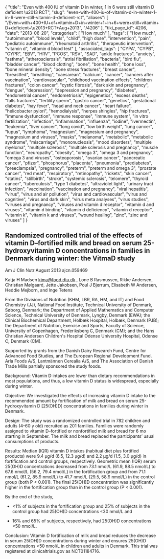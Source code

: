 {
    "title": "Even with 400 IU of vitamin D in winter, 1 in 6 were still vitamin D deficient \u2013 RCT",
    "slug": "even-with-400-iu-of-vitamin-d-in-winter-1-in-6-were-still-vitamin-d-deficient-rct",
    "aliases": [
        "/Even+with+400+IU+of+vitamin+D+in+winter+1+in+6+were+still+vitamin+D+deficient+\u2013+RCT+Aug+2013",
        "/4206"
    ],
    "tiki_page_id": 4206,
    "date": "2013-06-20",
    "categories": [
        "How much"
    ],
    "tags": [
        "How much",
        "autoimmune",
        "blood levels",
        "child",
        "high dose",
        "intervention",
        "pain",
        "pediatric autoimmune",
        "rheumatoid arthritis",
        "therapeutic intervention",
        "vitamin d",
        "vitamin d blood test"
    ],
    "associated_tags": [
        "CYPA",
        "CYPB",
        "CYPR",
        "EBV",
        "HRV",
        "PCOS",
        "RSV",
        "SAD",
        "ankle fractures",
        "anxiety",
        "asthma",
        "atherosclerosis",
        "atrial fibrillation",
        "bacteria",
        "bird flu",
        "bladder cancer",
        "blood clotting",
        "bone",
        "bone health",
        "bone loss",
        "bone mineral density",
        "bone stress fractures",
        "breast cancer",
        "breastfed",
        "breathing",
        "caesarean",
        "calcium",
        "cancer",
        "cancers after vaccination",
        "cardiovascular",
        "childhood vaccination effects",
        "children fractures",
        "colon cancer",
        "cystic fibrosis",
        "dark skin and pregnancy",
        "dengue",
        "depression",
        "depression and pregnancy",
        "diabetes",
        "endometrial cancer",
        "endometriosis",
        "epigenetics",
        "excess deaths",
        "falls fractures",
        "fertility sperm",
        "gastric cancer",
        "genetics",
        "gestational diabetes",
        "hay fever",
        "head and neck cancer",
        "heart failure",
        "helicobacter pylori",
        "hemodialysis",
        "herpes shingles",
        "hip fractures",
        "immune dysfunction",
        "immune response",
        "immune system",
        "in vitro fertilization",
        "infection",
        "inflammation",
        "influenza",
        "iodine",
        "ivermectin",
        "leukemia",
        "liver cancer",
        "long covid",
        "low birth weight",
        "lung cancer",
        "lupus",
        "lymphoma",
        "magnesium",
        "magnesium and pregnancy",
        "magnesium and viruses",
        "masks",
        "melanoma",
        "metabolic",
        "metabolic syndrome",
        "miscarriage",
        "mononucleosis",
        "mood disorders",
        "multiple myeloma",
        "multiple sclerosis",
        "multiple sclerosis and pregnancy",
        "muscle function",
        "neuropathy",
        "obesity",
        "omega 3",
        "omega 3 and pregnancy",
        "omega 3 and viruses",
        "osteoporosis",
        "ovarian cancer",
        "pancreatic cancer",
        "pfizer",
        "phosphorus",
        "placenta",
        "pneumonia",
        "prediabetes",
        "preeclampsia",
        "pregnancy",
        "preterm",
        "preterm and omega 3",
        "prostate cancer",
        "red meat",
        "respiratory",
        "retinopathy",
        "rickets",
        "skin cancer",
        "statins",
        "stillbirth",
        "stroke",
        "systemic sclerosis",
        "telomere",
        "thyroid cancer",
        "tuberculosis",
        "type 1 diabetes",
        "ultraviolet light",
        "urinary tract infection",
        "vaccination",
        "vaccination and pregnancy",
        "viral hepatitis",
        "virus",
        "virus and air pollution",
        "virus and cardiovascular",
        "virus and cognitive",
        "virus and dark skin",
        "virus meta analyses",
        "virus studies",
        "viruses and pregnancy",
        "viruses and vitamin d receptor",
        "vitamin d and viruses",
        "vitamin d binding",
        "vitamin d deficiency",
        "vitamin d receptor",
        "vitamin k",
        "vitamin k and viruses",
        "wound healing",
        "zinc",
        "zinc and viruses"
    ]
}


## Randomized controlled trial of the effects of vitamin D–fortified milk and bread on serum 25-hydroxyvitamin D concentrations in families in Denmark during winter: the VitmaD study

Am J Clin Nutr August 2013 ajcn.059469

Katja H Madsen kjma@food.dtu.dk ,     Lone B Rasmussen,     Rikke Andersen,     Christian Mølgaard,     Jette Jakobsen,     Poul J Bjerrum,     Elisabeth W Andersen,     Heddie Mejborn, and     Inge Tetens

From the Divisions of Nutrition (KHM, LBR, RA, HM, and IT) and Food Chemistry (JJ), National Food Institute, Technical University of Denmark, Søborg, Denmark; the Department of Applied Mathematics and Computer Science, Technical University of Denmark, Lyngby, Denmark (EWA); the Clinical Biochemical Department, Holbæk Hospital, Holbæk, Denmark (PJB); the Department of Nutrition, Exercise and Sports, Faculty of Science, University of Copenhagen, Frederiksberg C, Denmark (CM); and the Hans Christian Andersen Children's Hospital Odense University Hospital, Odense C, Denmark (CM).

Supported by grants from the Danish Dairy Research Fund, Centre for Advanced Food Studies, and The European Regional Development Fund. Arla Foods A/S, Lantmännen Cerealia A/S, and The Association of Danish Trade Mills partially sponsored the study foods.

Background: Vitamin D intakes are lower than dietary recommendations in most populations, and thus, a low vitamin D status is widespread, especially during winter.

Objective: We investigated the effects of increasing vitamin D intake to the recommended amount by fortification of milk and bread on serum 25-hydroxyvitamin D <span>[25(OH)D]</span> concentrations in families during winter in Denmark.

Design: The study was a randomized controlled trial in 782 children and adults (4–60 y old) recruited as 201 families. Families were randomly assigned to vitamin D–fortified or nonfortified milk and bread for 6 mo starting in September. The milk and bread replaced the participants’ usual consumptions of products.

Results: Median (IQR) vitamin D intakes (habitual diet plus fortified products) were 9.4 μg/d (6.5, 12.3 μg/d) and 2.2 μg/d (1.5, 3.0 μg/d) in fortification and control groups, respectively. Geometric mean (IQR) serum 25(OH)D concentrations decreased from 73.1 nmol/L (61.9, 88.5 nmol/L) to 67.6 nmol/L (56.2, 79.4 nmol/L) in the fortification group and from 71.1 nmol/L (61.2, 85.9 nmol/L) to 41.7 nmol/L (29.5, 58.9 nmol/L) in the control group (both P < 0.001). The final 25(OH)D concentration was significantly higher in the fortification group than in the control group (P < 0.001). 

By the end of the study, 

* <1% of subjects in the fortification group and 25% of subjects in the control group had 25(OH)D concentrations <30 nmol/L and 

* 16% and 65% of subjects, respectively, had 25(OH)D concentrations <50 nmol/L.

Conclusion: Vitamin D fortification of milk and bread reduces the decrease in serum 25(OH)D concentrations during winter and ensures 25(OH)D concentrations >50 nmol/L in children and adults in Denmark. This trial was registered at clinicaltrials.gov as NCT01184716.